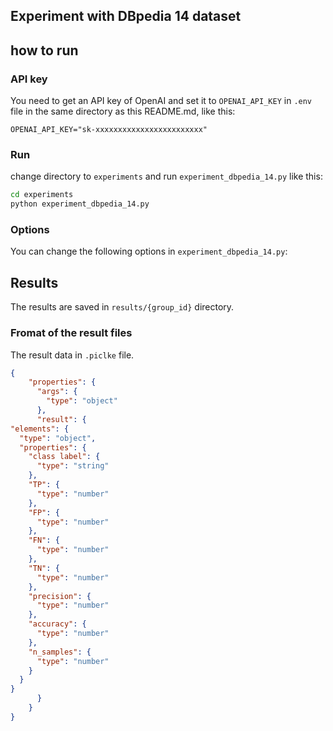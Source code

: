 ## Experiment with DBpedia 14 dataset

## how to run
### API key
You need to get an API key of OpenAI and set it to `OPENAI_API_KEY` in `.env` file in the same directory as this README.md, like this:
```
OPENAI_API_KEY="sk-xxxxxxxxxxxxxxxxxxxxxxxx"
```

### Run
change directory to `experiments` and run `experiment_dbpedia_14.py` like this:
```bash
cd experiments
python experiment_dbpedia_14.py
```

### Options
You can change the following options in `experiment_dbpedia_14.py`:

## Results
The results are saved in `results/{group_id}` directory.

### Fromat of the result files
The result data in `.piclke` file.
```json
{
    "properties": {
      "args": {
        "type": "object"
      },
      "result": {
"elements": {
  "type": "object",
  "properties": {
    "class label": {
      "type": "string"
    },
    "TP": {
      "type": "number"
    },
    "FP": {
      "type": "number"
    },
    "FN": {
      "type": "number"
    },
    "TN": {
      "type": "number"
    },
    "precision": {
      "type": "number"
    },
    "accuracy": {
      "type": "number"
    },
    "n_samples": {
      "type": "number"
    }
  }
}
      }
    }
}
```
